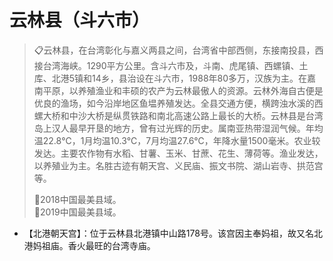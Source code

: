 # 云林县（斗六市）
> 📋云林县，在台湾彰化与嘉义两县之间，台湾省中部西侧，东接南投县，西接台湾海峡。1290平方公里。含斗六市及，斗南、虎尾镇、西螺镇、土库、北港5镇和14乡，县治设在斗六市，1988年80多万，汉族为主。在嘉南平原，以养殖渔业和丰硕的农产为云林最傲人的资源。云林外海自古便是优良的渔场，如今沿岸地区鱼塭养殖发达。全县交通方便，横跨浊水溪的西螺大桥和中沙大桥是纵贯铁路和南北高速公路上最长的大桥。云林县是台湾岛上汉人最早开垦的地方，曾有过光辉的历史。属南亚热带湿润气候。年均温22.8℃，1月均温10.3℃，7月均温27.6℃，年降水量1500毫米。农业较发达。主要农作物有水稻、甘薯、玉米、甘蔗、花生、薄荷等。渔业发达，以养殖业为主。名胜古迹有朝天宫、义民庙、振文书院、湖山岩寺、拱范宫等。  
>   
> 🏅2018中国最美县域。  
> 🏅2019中国最美县域。  
  
* 【北港朝天宫】：位于云林县北港镇中山路178号。该宫因主奉妈祖，故又名北港妈祖庙。香火最旺的台湾寺庙。